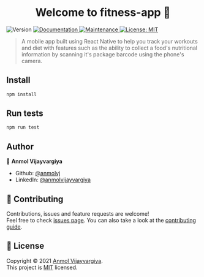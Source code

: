 <h1 align="center">Welcome to fitness-app 👋</h1>
<p>
  <img alt="Version" src="https://img.shields.io/badge/version-1.0.0-blue.svg?cacheSeconds=2592000" />
  <a href="https://github.com/anmolvj/fitness-app#readme" target="_blank">
    <img alt="Documentation" src="https://img.shields.io/badge/documentation-yes-brightgreen.svg" />
  </a>
  <a href="https://github.com/anmolvj/fitness-app/graphs/commit-activity" target="_blank">
    <img alt="Maintenance" src="https://img.shields.io/maintenance/no/2019" />
  </a>
  <a href="https://github.com/anmolvj/fitness-app/blob/master/LICENSE" target="_blank">
    <img alt="License: MIT" src="https://img.shields.io/github/license/anmolvj/fitness-app" />
  </a>
</p>

> A mobile app built using React Native to help you track your workouts and diet with features such as the ability to collect a food's nutritional information by scanning it's package barcode using the phone's camera.


## Install

```sh
npm install
```

## Run tests

```sh
npm run test
```

## Author

👤 **Anmol Vijayvargiya**

* Github: [@anmolvj](https://github.com/anmolvj)
* LinkedIn: [@anmolvijayvargiya](https://linkedin.com/in/anmolvijayvargiya)

## 🤝 Contributing

Contributions, issues and feature requests are welcome!<br />Feel free to check [issues page](https://github.com/anmolvj/fitness-app/issues). You can also take a look at the [contributing guide](https://github.com/anmolvj/fitness-app/blob/master/CONTRIBUTING.md).

## 📝 License

Copyright © 2021 [Anmol Vijayvargiya](https://github.com/anmolvj).<br />
This project is [MIT](https://github.com/anmolvj/fitness-app/blob/master/LICENSE) licensed.
